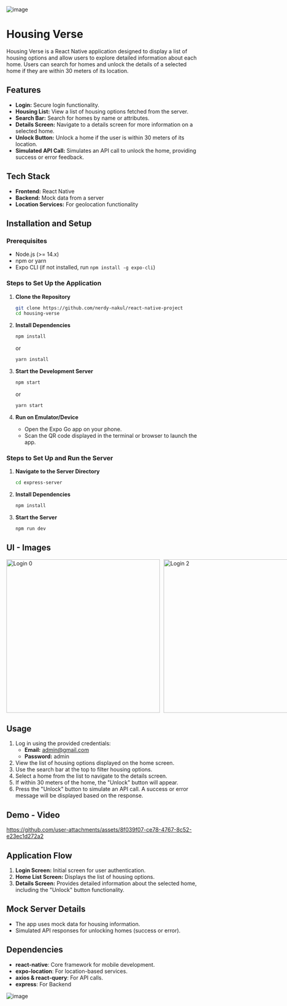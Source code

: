 ![image](https://github.com/user-attachments/assets/2f780e5d-e050-4a89-8561-b56e17600064)
# Housing Verse

Housing Verse is a React Native application designed to display a list of housing options and allow users to explore detailed information about each home. Users can search for homes and unlock the details of a selected home if they are within 30 meters of its location.

## Features
- **Login:** Secure login functionality.
- **Housing List:** View a list of housing options fetched from the server.
- **Search Bar:** Search for homes by name or attributes.
- **Details Screen:** Navigate to a details screen for more information on a selected home.
- **Unlock Button:** Unlock a home if the user is within 30 meters of its location.
- **Simulated API Call:** Simulates an API call to unlock the home, providing success or error feedback.

## Tech Stack
- **Frontend:** React Native
- **Backend:** Mock data from a server
- **Location Services:** For geolocation functionality

## Installation and Setup

### Prerequisites
- Node.js (>= 14.x)
- npm or yarn
- Expo CLI (if not installed, run `npm install -g expo-cli`)

### Steps to Set Up the Application

1. **Clone the Repository**
   ```bash
   git clone https://github.com/nerdy-nakul/react-native-project
   cd housing-verse
   ```

2. **Install Dependencies**
   ```bash
   npm install
   ```
   or
   ```bash
   yarn install
   ```

3. **Start the Development Server**
   ```bash
   npm start
   ```
   or
   ```bash
   yarn start
   ```

4. **Run on Emulator/Device**
   - Open the Expo Go app on your phone.
   - Scan the QR code displayed in the terminal or browser to launch the app.

### Steps to Set Up and Run the Server

1. **Navigate to the Server Directory**
   ```bash
   cd express-server
   ```

2. **Install Dependencies**
   ```bash
   npm install
   ```

3. **Start the Server**
   ```bash
   npm run dev
   ```

## UI - Images
<div style="display: flex;">
    <img src="https://github.com/user-attachments/assets/130b1c94-a9ee-48b6-b4bd-f573dbf5b2b9" alt="Login 0" style="height: 400px; object-fit: cover; margin-right: 10px;">
    <img src="https://github.com/user-attachments/assets/3b7b700f-f824-43f0-b8bd-69b9dc031c81" alt="Login 2" style="height: 400px; object-fit: cover; margin-right: 10px;">
    <img src="https://github.com/user-attachments/assets/abd688ee-9675-455e-abbb-6484473f51dc" alt="Listing" style="height: 400px; object-fit: cover; margin-right: 10px;">
    <img src="https://github.com/user-attachments/assets/645f5def-a2af-4798-ab27-0a100697e21a" alt="Detail 1" style="height: 400px; object-fit: cover; margin-right: 10px;">
    <img src="https://github.com/user-attachments/assets/bcc293d9-8ce5-49b0-8cfe-8a9d6ce42ce6" alt="Detail 2" style="height: 400px; object-fit: cover; margin-right: 10px;">
    <img src="https://github.com/user-attachments/assets/1aac3ecb-118c-4a97-b28c-f3291e862351" alt="WhatsApp Image" style="height: 400px; object-fit: cover;">
</div>

## Usage
1. Log in using the provided credentials:
   - **Email:** admin@gmail.com
   - **Password:** admin
2. View the list of housing options displayed on the home screen.
3. Use the search bar at the top to filter housing options.
4. Select a home from the list to navigate to the details screen.
5. If within 30 meters of the home, the "Unlock" button will appear.
6. Press the "Unlock" button to simulate an API call. A success or error message will be displayed based on the response.

## Demo - Video
https://github.com/user-attachments/assets/8f039f07-ce78-4767-8c52-e23ec1d272a2

## Application Flow
1. **Login Screen:** Initial screen for user authentication.
2. **Home List Screen:** Displays the list of housing options.
3. **Details Screen:** Provides detailed information about the selected home, including the "Unlock" button functionality.

## Mock Server Details
- The app uses mock data for housing information.
- Simulated API responses for unlocking homes (success or error).

## Dependencies
- **react-native**: Core framework for mobile development.
- **expo-location**: For location-based services.
- **axios & react-query**: For API calls.
- **express**: For Backend

![image](https://github.com/user-attachments/assets/e859bfbf-e86a-4f63-971a-a91789752296)
